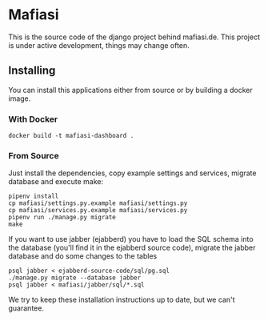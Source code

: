 # Mafiasi

This is the source code of the django project behind mafiasi.de. This project
is under active development, things may change often.

## Installing

You can install this applications either from source  or by building a docker image.

### With Docker

```
docker build -t mafiasi-dashboard .
```


### From Source

Just install the dependencies, copy example settings and services, migrate database and
execute make:
```
pipenv install
cp mafiasi/settings.py.example mafiasi/settings.py
cp mafiasi/services.py.example mafiasi/services.py
pipenv run ./manage.py migrate
make
```

If you want to use jabber (ejabberd) you have to load the SQL schema
into the database (you'll find it in the ejabberd source code),
migrate the jabber database and do some changes to the tables
```
psql jabber < ejabberd-source-code/sql/pg.sql
./manage.py migrate --database jabber
psql jabber < mafiasi/jabber/sql/*.sql
```

We try to keep these installation instructions up to date, but we can't
guarantee.
